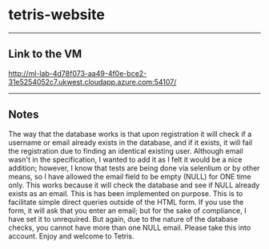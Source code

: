 # tetris-website

----------------
Link to the VM
----------------

http://ml-lab-4d78f073-aa49-4f0e-bce2-31e5254052c7.ukwest.cloudapp.azure.com:54107/


------------
  Notes
------------

The way that the database works is that upon registration it will check if a username
or email already exists in the database, and if it exists, it will fail the registration
due to finding an identical existing user.
Although email wasn't in the specification, I wanted to add it as I felt it would be a nice
addition; however, I know that tests are being done via selenlium or by other means, so I have
allowed the email field to be empty (NULL) for ONE time only. This works because it will check 
the database and see if NULL already exists as an email. This is has been implemented on purpose. 
This is to facilitate simple direct queries outside of the HTML form. If you use the form, it will 
ask that you enter an email; but for the sake of compliance, I have set it to unrequired. But again,
due to the nature of the database checks, you cannot have more than one NULL email. Please take 
this into account.
Enjoy and welcome to Tetris.
